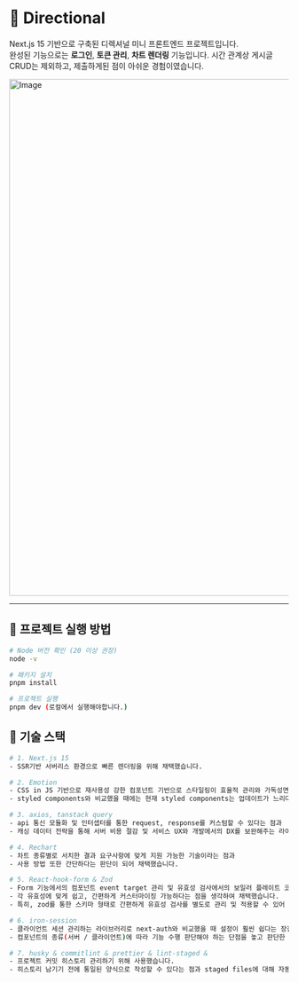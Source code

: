 # 🧩 Directional

Next.js 15 기반으로 구축된 디렉셔널 미니 프론트엔드 프로젝트입니다.  
완성된 기능으로는 **로그인**, **토큰 관리**, **차트 렌더링** 기능입니다.
시간 관계상 게시글 CRUD는 제외하고, 제출하게된 점이 아쉬운 경험이였습니다.

<img width="1882" height="932" alt="Image" src="https://github.com/user-attachments/assets/d14a4399-3255-4fb1-9082-d84e34073cbe" />

---

## 🚀 프로젝트 실행 방법

```bash
# Node 버전 확인 (20 이상 권장)
node -v

# 패키지 설치
pnpm install

# 프로젝트 실행
pnpm dev (로컬에서 실행해야합니다.)

```

## 🚀 기술 스택
```bash
# 1. Next.js 15
- SSR기반 서버리스 환경으로 빠른 렌더링을 위해 채택했습니다.

# 2. Emotion
- CSS in JS 기반으로 재사용성 강한 컴포넌트 기반으로 스타일링이 효율적 관리와 가독성면에서 우수하다고 판단했습니다.
- styled components와 비교했을 때에는 현재 styled components는 업데이트가 느리다는 점(거의 없다고 생각)과 번들 사이즈가 훨씬 작은 것을 감안해서 Emotion을 채택했습니다.

# 3. axios, tanstack query
- api 통신 모듈화 및 인터셉터를 통한 request, response를 커스텀할 수 있다는 점과
- 캐싱 데이터 전략을 통해 서버 비용 절감 및 서비스 UX와 개발에서의 DX를 보완해주는 라이브러리라고 생각하여 사용했습니다.

# 4. Rechart
- 차트 종류별로 서치한 결과 요구사항에 맞게 지원 가능한 기술이라는 점과
- 사용 방법 또한 간단하다는 판단이 되어 채택했습니다.

# 5. React-hook-form & Zod
- Form 기능에서의 컴포넌트 event target 관리 및 유효성 검사에서의 보일러 플레이트 코드들을 간소화할 수 있다는 점으로 판단했습니다.
- 각 유효성에 맞게 쉽고, 간편하게 커스터마이징 가능하다는 점을 생각하여 채택했습니다.
- 특히, zod를 통한 스키마 형태로 간편하게 유효성 검사를 별도로 관리 및 적용할 수 있어 설계에 편했습니다.

# 6. iron-session
- 클라이언트 세션 관리하는 라이브러리로 next-auth와 비교했을 때 설정이 훨씬 쉽다는 장점과
- 컴포넌트의 종류(서버 / 클라이언트)에 따라 기능 수행 판단해야 하는 단점을 놓고 판단한 결과 해당 프로젝트는 대규모가 아니기에 iron-session을 채택했습니다.

# 7. husky & commitlint & prettier & lint-staged & 
- 프로젝트 커밋 히스토리 관리하기 위해 사용했습니다.
- 히스토리 남기기 전에 통일된 양식으로 작성할 수 있다는 점과 staged files에 대해 자동 prettier 포맷팅하여 남길 수 있는 장점이 있다고 판단했습니다.

```
